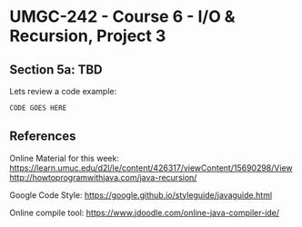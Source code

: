 # UMGC-242 - Course 6 - I/O & Recursion, Project 3

## Section 5a: TBD

Lets review a code example:

```java
CODE GOES HERE
```


## References
Online Material for this week:
https://learn.umuc.edu/d2l/le/content/426317/viewContent/15690298/View
http://howtoprogramwithjava.com/java-recursion/

Google Code Style: 
https://google.github.io/styleguide/javaguide.html

Online compile tool:
https://www.jdoodle.com/online-java-compiler-ide/


